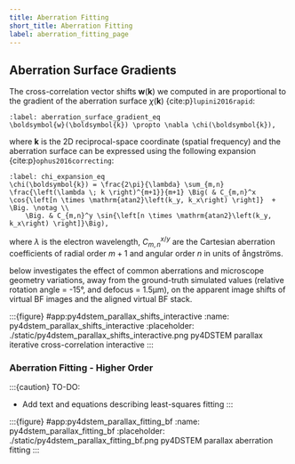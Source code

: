 ```yaml
---
title: Aberration Fitting
short_title: Aberration Fitting
label: aberration_fitting_page
---
```


## Aberration Surface Gradients

The cross-correlation vector shifts $\boldsymbol{w}(\boldsymbol{k})$ we computed in [](#cross_correlation_page) are proportional to the gradient of the aberration surface $\chi(\boldsymbol{k})$ {cite:p}`lupini2016rapid`:

```{math}
:label: aberration_surface_gradient_eq
\boldsymbol{w}(\boldsymbol{k}) \propto \nabla \chi(\boldsymbol{k}),
```

where $\boldsymbol{k}$ is the 2D reciprocal-space coordinate (spatial frequency) and the aberration surface can be expressed using the following expansion {cite:p}`ophus2016correcting`:

```{math}
:label: chi_expansion_eq
\chi(\boldsymbol{k}) = \frac{2\pi}{\lambda} \sum_{m,n} \frac{\left(\lambda \; k \right)^{m+1}}{m+1} \Big( & C_{m,n}^x \cos{\left[n \times \mathrm{atan2}\left(k_y, k_x\right) \right]}  + \Big. \notag \\ 
    \Big. & C_{m,n}^y \sin{\left[n \times \mathrm{atan2}\left(k_y, k_x\right) \right]}\Big),
```

where $\lambda$ is the electron wavelength, $C_{m,n}^{x/y}$ are the Cartesian aberration coefficients of radial order $m+1$ and angular order $n$ in units of ångströms.

[](#py4dstem_parallax_shifts_interactive) below investigates the effect of common aberrations and microscope geometry variations, away from the ground-truth simulated values (relative rotation angle = -15°, and defocus = 1.5μm), on the apparent image shifts of virtual BF images and the aligned virtual BF stack.

:::{figure} #app:py4dstem_parallax_shifts_interactive
:name: py4dstem_parallax_shifts_interactive
:placeholder: ./static/py4dstem_parallax_shifts_interactive.png
py4DSTEM parallax iterative cross-correlation interactive
:::

### Aberration Fitting - Higher Order

:::{caution} TO-DO:
- Add text and equations describing least-squares fitting
:::

:::{figure} #app:py4dstem_parallax_fitting_bf
:name: py4dstem_parallax_fitting_bf
:placeholder: ./static/py4dstem_parallax_fitting_bf.png
py4DSTEM parallax aberration fitting
:::

